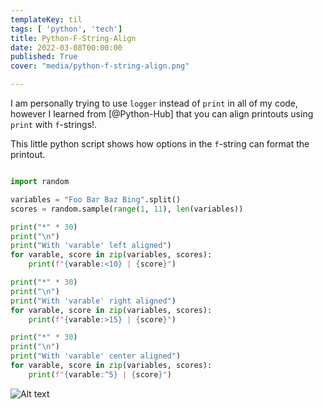 ```yaml
---
templateKey: til
tags: [ 'python', 'tech']
title: Python-F-String-Align
date: 2022-03-08T00:00:00
published: True
cover: "media/python-f-string-align.png"

---
```



I am personally trying to use `logger` instead of `print` in all of my code, 
however I learned from [@Python-Hub] that you can align printouts using `print` with `f`-strings!.

This little python script shows how options in the `f`-string can format the printout.

```python

import random

variables = "Foo Bar Baz Bing".split()
scores = random.sample(range(1, 11), len(variables))

print("*" * 30)
print("\n")
print("With 'varable' left aligned")
for varable, score in zip(variables, scores):
    print(f"{varable:<10} | {score}")

print("*" * 30)
print("\n")
print("With 'varable' right aligned")
for varable, score in zip(variables, scores):
    print(f"{varable:>15} | {score}")

print("*" * 30)
print("\n")
print("With 'varable' center aligned")
for varable, score in zip(variables, scores):
    print(f"{varable:^5} | {score}")

```




![Alt text](/media/py-print-align.png "python print")
